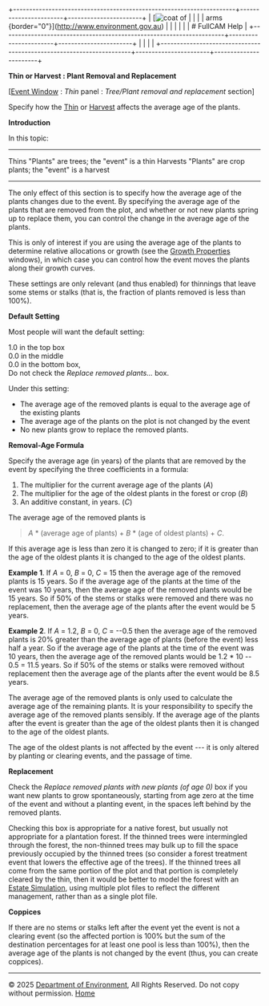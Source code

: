 +---------------------------------------------------------------------+-----------------------+-----------------------+
| [![coat of                                                          |                       | [](index.htm)         |
| arms](imgs/coa_env.png){border="0"}](http://www.environment.gov.au) |                       |                       |
|                                                                     |                       | # FullCAM Help        |
+---------------------------------------------------------------------+-----------------------+-----------------------+
|                                                                     |                       |                       |
+---------------------------------------------------------------------+-----------------------+-----------------------+

**Thin or Harvest : Plant Removal and Replacement**

\[[Event Window](137_Event%20Window.htm) : *Thin* panel : *Tree/Plant
removal and replacement* section\]

Specify how the [Thin](140_Thin.htm) or [Harvest](153_Harvest.htm)
affects the average age of the plants.

**Introduction**

In this topic:

  ---------- -- --------------------------------------------------------
  Thins         \"Plants\" are trees; the \"event\" is a thin
  Harvests      \"Plants\" are crop plants; the \"event\" is a harvest
  ---------- -- --------------------------------------------------------

The only effect of this section is to specify how the average age of the
plants changes due to the event. By specifying the average age of the
plants that are removed from the plot, and whether or not new plants
spring up to replace them, you can control the change in the average age
of the plants.

This is only of interest if you are using the average age of the plants
to determine relative allocations or growth (see the [Growth
Properties](42_Growth%20Properties.htm) windows), in which case you can
control how the event moves the plants along their growth curves.

These settings are only relevant (and thus enabled) for thinnings that
leave some stems or stalks (that is, the fraction of plants removed is
less than 100%).

**Default Setting**

Most people will want the default setting:

1.0 in the top box\
0.0 in the middle\
0.0 in the bottom box,\
Do not check the *Replace removed plants\...* box.

Under this setting:

- The average age of the removed plants is equal to the average age of
  the existing plants
- The average age of the plants on the plot is not changed by the event
- No new plants grow to replace the removed plants.

**Removal-Age Formula**

Specify the average age (in years) of the plants that are removed by the
event by specifying the three coefficients in a formula:

1.  The multiplier for the current average age of the plants (*A*)
2.  The multiplier for the age of the oldest plants in the forest or
    crop (*B*)
3.  An additive constant, in years. (*C*)

The average age of the removed plants is

> *A* \* (average age of plants) + *B* \* (age of oldest plants) + *C*.

If this average age is less than zero it is changed to zero; if it is
greater than the age of the oldest plants it is changed to the age of
the oldest plants.

**Example 1**. If *A* = 0, *B* = 0, *C* = 15 then the average age of the
removed plants is 15 years. So if the average age of the plants at the
time of the event was 10 years, then the average age of the removed
plants would be 15 years. So if 50% of the stems or stalks were removed
and there was no replacement, then the average age of the plants after
the event would be 5 years.

**Example 2**. If *A* = 1.2, *B* = 0, *C* = --0.5 then the average age
of the removed plants is 20% greater than the average age of plants
(before the event) less half a year. So if the average age of the plants
at the time of the event was 10 years, then the average age of the
removed plants would be 1.2 \* 10 -- 0.5 = 11.5 years. So if 50% of the
stems or stalks were removed without replacement then the average age of
the plants after the event would be 8.5 years.

The average age of the removed plants is only used to calculate the
average age of the remaining plants. It is your responsibility to
specify the average age of the removed plants sensibly. If the average
age of the plants after the event is greater than the age of the oldest
plants then it is changed to the age of the oldest plants.

The age of the oldest plants is not affected by the event --- it is only
altered by planting or clearing events, and the passage of time.

**Replacement**

Check the *Replace removed plants with new plants (of age 0)* box if you
want new plants to grow spontaneously, starting from age zero at the
time of the event and without a planting event, in the spaces left
behind by the removed plants.

Checking this box is appropriate for a native forest, but usually not
appropriate for a plantation forest. If the thinned trees were
intermingled through the forest, the non-thinned trees may bulk up to
fill the space previously occupied by the thinned trees (so consider a
forest treatment event that lowers the effective age of the trees). If
the thinned trees all come from the same portion of the plot and that
portion is completely cleared by the thin, then it would be better to
model the forest with an [Estate
Simulation](72_Estate%20Simulation.htm), using multiple plot files to
reflect the different management, rather than as a single plot file.

**Coppices**

If there are no stems or stalks left after the event yet the event is
not a clearing event (so the affected portion is 100% but the sum of the
destination percentages for at least one pool is less than 100%), then
the average age of the plants is not changed by the event (thus, you can
create coppices).

------------------------------------------------------------------------

© 2025 [Department of
Environment](http://www.environment.gov.au "Department of Environment"),
All Rights Reserved. Do not copy without permission.
[Home](index.htm "help index")
